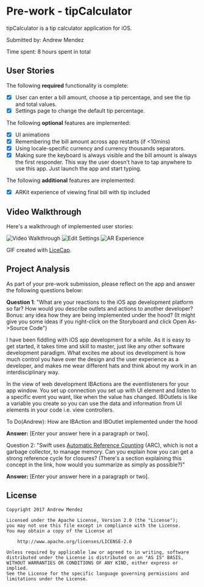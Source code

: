 # Pre-work - tipCalculator

tipCalculator is a tip calculator application for iOS.

Submitted by: Andrew Mendez

Time spent: 8 hours spent in total

## User Stories

The following **required** functionality is complete:

* [x] User can enter a bill amount, choose a tip percentage, and see the tip and total values.
* [x] Settings page to change the default tip percentage.

The following **optional** features are implemented:
* [x] UI animations
* [x] Remembering the bill amount across app restarts (if <10mins)
* [x] Using locale-specific currency and currency thousands separators.
* [x] Making sure the keyboard is always visible and the bill amount is always the first responder. This way the user doesn't have to tap anywhere to use this app. Just launch the app and start typing.

The following **additional** features are implemented:
* [x] ARKit experience of viewing final bill with tip included

## Video Walkthrough 

Here's a walkthrough of implemented user stories:

<img src='https://media.giphy.com/media/3o6vXSvzaBwL6m8M8M/giphy.gif' title='Calculate Tip' width='' alt='Video Walkthrough' />

<img src='https://media.giphy.com/media/l1J3DgxxW7c9gxCxi/giphy.gif' title='Calculate Tip' width='' alt='Edit Settings' />

<img src='http://i.imgur.com/YVUnHFd.gif' title='Calculate Tip' width='' alt='AR Experience' />

GIF created with [LiceCap](http://www.cockos.com/licecap/).

## Project Analysis

As part of your pre-work submission, please reflect on the app and answer the following questions below:

**Question 1**: "What are your reactions to the iOS app development platform so far? How would you describe outlets and actions to another developer? Bonus: any idea how they are being implemented under the hood? (It might give you some ideas if you right-click on the Storyboard and click Open As->Source Code")

I have been fiddling with iOS app development for a while. As it is easy to get started, it takes time and skill to master, just like any other software development paradigm. What excites me about ios development is how much control you have over the design and the user experience as a developer, and makes me wear different hats and think about my work in an interdisciplinary way.

In the view of web development IBActions are the eventlisteners for your app window. You set up connection you set up with UI element and listen to a specific event you want, like when the value has changed. IBOutlets is like a variable you create so you can use the data and information from UI elements in your code i.e. view controllers.

To Do(Andrew): How are IBAction and IBOutlet implemented under the hood

**Answer:** [Enter your answer here in a paragraph or two].

Question 2: "Swift uses [Automatic Reference Counting](https://developer.apple.com/library/content/documentation/Swift/Conceptual/Swift_Programming_Language/AutomaticReferenceCounting.html#//apple_ref/doc/uid/TP40014097-CH20-ID49) (ARC), which is not a garbage collector, to manage memory. Can you explain how you can get a strong reference cycle for closures? (There's a section explaining this concept in the link, how would you summarize as simply as possible?)"

**Answer:** [Enter your answer here in a paragraph or two].


## License

    Copyright 2017 Andrew Mendez

    Licensed under the Apache License, Version 2.0 (the "License");
    you may not use this file except in compliance with the License.
    You may obtain a copy of the License at

        http://www.apache.org/licenses/LICENSE-2.0

    Unless required by applicable law or agreed to in writing, software
    distributed under the License is distributed on an "AS IS" BASIS,
    WITHOUT WARRANTIES OR CONDITIONS OF ANY KIND, either express or implied.
    See the License for the specific language governing permissions and
    limitations under the License.

